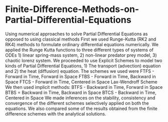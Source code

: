 # Finite-Difference-Methods-on-Partial-Differential-Equations
Using numerical approaches to solve Partial Differential Equations as opposed to using classical methods
First we used Runge-Kutta (RK2 and RK4) methods to formulate ordinary differential equations numerically. We applied the Runge Kutta functions to three different types of systems of ODEs 1) linear spring-mass system, 2) non-linear predator prey model, 3) chaotic lorenz system.
We proceeded to use Explicit Schemes to model two kinds of Partial Differential Equations, 1) The transport (advection) equation and 2) the heat (diffusion) equation.
The schemes we used were
FTFS - Forward in Time, Forward in Space
FTBS - Forward in Time, Backward in Space
FTCS - Forward in Time, Centered in Space
Lax-Wendroff Scheme
We then used implicit methods:
BTFS - Backward in Time, Forward in Space
BTBS = Backward in Time, Backward in Space
BTCS - Backward in Time, Centered in Space
We made inferences on the stability, consistency and convergence of the different schemes selectively applied on both the equations.
We also compared some of the results obtained from the finite difference schemes with the analytical solutions.
